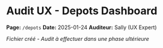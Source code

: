 # Audit UX - Depots Dashboard
**Page:** `/depots`
**Date:** 2025-01-24
**Auditeur:** Sally (UX Expert)

*Fichier créé - Audit à effectuer dans une phase ultérieure*
